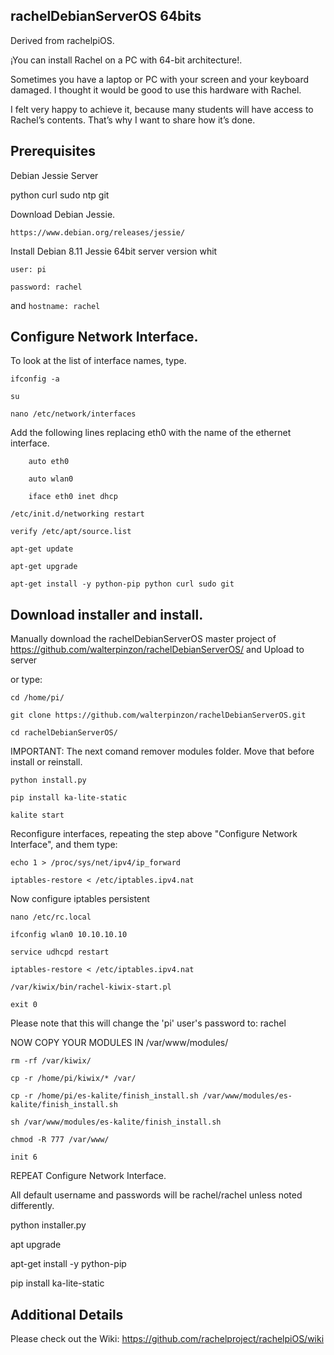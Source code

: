 rachelDebianServerOS 64bits
---------------

Derived from rachelpiOS.

¡You can install Rachel on a PC with 64-bit architecture!.

Sometimes you have a laptop or PC with your screen and your keyboard damaged. I thought it would be good to use this hardware with Rachel.

I felt very happy to achieve it, because many students will have access to Rachel’s contents. That’s why I want to share how it’s done.


Prerequisites
---------------
Debian Jessie Server

python
curl
sudo
ntp
git

Download Debian Jessie.

`https://www.debian.org/releases/jessie/`

Install Debian 8.11 Jessie 64bit server version whit 

`user: pi`

`password: rachel`

and `hostname: rachel`

Configure Network Interface.
---------------
To look at the list of interface names, type.

`ifconfig -a`

`su`


`nano /etc/network/interfaces`

Add the following lines replacing eth0 with the name of the ethernet interface.

`    auto eth0`

`    auto wlan0`

`    iface eth0 inet dhcp`

`/etc/init.d/networking restart`

`verify /etc/apt/source.list`

`apt-get update`

`apt-get upgrade`

`apt-get install -y python-pip python curl sudo git`

Download installer and install.
---------------

Manually download the rachelDebianServerOS master project of https://github.com/walterpinzon/rachelDebianServerOS/ and Upload to server

or type:

`cd /home/pi/`

`git clone https://github.com/walterpinzon/rachelDebianServerOS.git`

`cd rachelDebianServerOS/`

IMPORTANT: The next comand remover modules folder. Move that before install or reinstall.

`python install.py`

`pip install ka-lite-static`
 
`kalite start`



Reconfigure interfaces, repeating the step above "Configure Network Interface", and them type:

`echo 1 > /proc/sys/net/ipv4/ip_forward`

`iptables-restore < /etc/iptables.ipv4.nat`

Now configure iptables persistent

`nano /etc/rc.local`

`ifconfig wlan0 10.10.10.10`

`service udhcpd restart`

`iptables-restore < /etc/iptables.ipv4.nat`

`/var/kiwix/bin/rachel-kiwix-start.pl`


`exit 0`

Please note that this will change the 'pi' user's password to: rachel


NOW COPY YOUR MODULES IN /var/www/modules/

`rm -rf /var/kiwix/`

`cp -r /home/pi/kiwix/* /var/`

`cp -r /home/pi/es-kalite/finish_install.sh /var/www/modules/es-kalite/finish_install.sh  `

`sh /var/www/modules/es-kalite/finish_install.sh  `

`chmod -R 777 /var/www/`

`init 6`

REPEAT Configure Network Interface.

All default username and passwords will be rachel/rachel unless noted differently.




python installer.py

apt upgrade

apt-get install -y python-pip

pip install ka-lite-static






Additional Details
---------------
Please check out the Wiki: https://github.com/rachelproject/rachelpiOS/wiki
